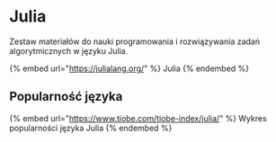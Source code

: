 # Julia

Zestaw materiałów do nauki programowania i rozwiązywania zadań algorytmicznych w języku Julia.

{% embed url="https://julialang.org/" %}
Julia
{% endembed %}

## Popularność języka

{% embed url="https://www.tiobe.com/tiobe-index/julia/" %}
Wykres popularności języka Julia
{% endembed %}